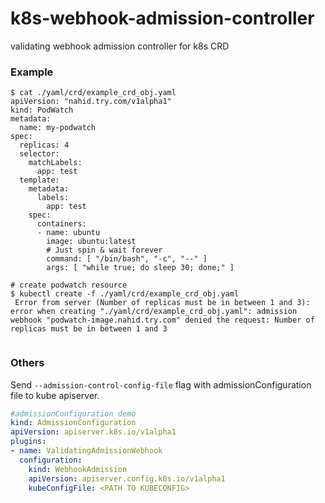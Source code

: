 # k8s-webhook-admission-controller
validating webhook admission controller for k8s CRD

### Example

```
$ cat ./yaml/crd/example_crd_obj.yaml 
apiVersion: "nahid.try.com/v1alpha1"
kind: PodWatch
metadata:
  name: my-podwatch
spec:
  replicas: 4
  selector:
    matchLabels:
      app: test
  template:
    metadata:
      labels:
        app: test
    spec:
      containers:
      - name: ubuntu
        image: ubuntu:latest
        # Just spin & wait forever
        command: [ "/bin/bash", "-c", "--" ]
        args: [ "while true; do sleep 30; done;" ]
```

```     
# create podwatch resource
$ kubectl create -f ./yaml/crd/example_crd_obj.yaml
 Error from server (Number of replicas must be in between 1 and 3): error when creating "./yaml/crd/example_crd_obj.yaml": admission webhook "podwatch-image.nahid.try.com" denied the request: Number of replicas must be in between 1 and 3
 
```
### Others

Send ```--admission-control-config-file``` flag with admissionConfiguration file to kube apiserver.

```yaml
#admissionConfiguration demo
kind: AdmissionConfiguration
apiVersion: apiserver.k8s.io/v1alpha1
plugins:
- name: ValidatingAdmissionWebhook
  configuration:
    kind: WebhookAdmission
    apiVersion: apiserver.config.k8s.io/v1alpha1
    kubeConfigFile: <PATH TO KUBECONFIG>
```
